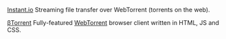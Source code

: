 

[Instant.io](https://instant.io/)
Streaming file transfer over WebTorrent (torrents on the web).

[βTorrent](https://btorrent.xyz/)
Fully-featured [WebTorrent](https://webtorrent.io/)
browser client written in HTML, JS and CSS.
